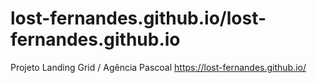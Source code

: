 # lost-fernandes.github.io/lost-fernandes.github.io
Projeto Landing Grid / Agência Pascoal
 https://lost-fernandes.github.io/


